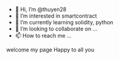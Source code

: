 - 👋 Hi, I’m @thuyen28
- 👀 I’m interested in smartcontract
- 🌱 I’m currently learning solidity, python
- 💞️ I’m looking to collaborate on ...
- 📫 How to reach me ...

<!---
thuyen28/thuyen28 is a ✨ special ✨ repository because its `README.md` (this file) appears on your GitHub profile.
You can click the Preview link to take a look at your changes.
--->
welcome my page
Happy to all you
